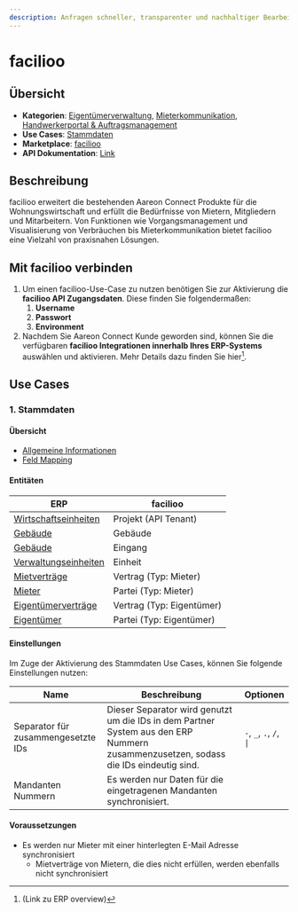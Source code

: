 ```yaml
---
description: Anfragen schneller, transparenter und nachhaltiger Bearbeiten
---
```


# facilioo

## Übersicht

* **Kategorien**: [Eigentümerverwaltung](../kategorien/eigentuemerverwaltung.md), [Mieterkommunikation](../kategorien/mieterkommunikation.md), [Handwerkerportal & Auftragsmanagement](../kategorien/handwerkerportal-and-auftragsmanagement.md)
* **Use Cases**: [Stammdaten](facilioo.md#stammdaten)
* **Marketplace**: [facilioo](facilioo.md)
* **API Dokumentation**: [Link](https://developers.facilioo.de/reference/pagination)

## Beschreibung

facilioo erweitert die bestehenden Aareon Connect Produkte für die Wohnungswirtschaft und erfüllt die Bedürfnisse von Mietern, Mitgliedern und Mitarbeitern. Von Funktionen wie Vorgangsmanagement und Visualisierung von Verbräuchen bis Mieterkommunikation bietet facilioo eine Vielzahl von praxisnahen Lösungen.

## Mit facilioo verbinden

1. Um einen facilioo-Use-Case zu nutzen benötigen Sie zur Aktivierung die **facilioo API Zugangsdaten**. Diese finden Sie folgendermaßen:
   1. **Username**
   2. **Passwort**
   3. **Environment**
2. Nachdem Sie Aareon Connect Kunde geworden sind, können Sie die verfügbaren **facilioo Integrationen innerhalb Ihres ERP-Systems** auswählen und aktivieren. Mehr Details dazu finden Sie hier[^1].

## Use Cases

### 1. Stammdaten

#### Übersicht

* [Allgemeine Informationen](../use-cases/stammdaten.md)
* [Feld Mapping](https://docs.google.com/spreadsheets/d/1b5iCRsnGxBGTXNzHzaNm0SlfRoIpbRofghzS-7HwbVc/edit#gid=1213044489\&fvid=23969279)

#### Entitäten

| ERP                                                            | facilioo                  |
| -------------------------------------------------------------- | ------------------------- |
| [Wirtschaftseinheiten](../entitaeten/wirtschaftseinheiten.md)  | Projekt (API Tenant)      |
| [Gebäude](../entitaeten/gebaeude.md)                           | Gebäude                   |
| [Gebäude](../entitaeten/gebaeude.md)                           | Eingang                   |
| [Verwaltungseinheiten](../kategorien/eigentuemerverwaltung.md) | Einheit                   |
| [Mietverträge](../entitaeten/mietvertraege.md)                 | Vertrag (Typ: Mieter)     |
| [Mieter](../entitaeten/mieter.md)                              | Partei (Typ: Mieter)      |
| [Eigentümerverträge](../entitaeten/eigentuemervertraege.md)    | Vertrag (Typ: Eigentümer) |
| [Eigentümer](../entitaeten/eigentuemer.md)                     | Partei (Typ: Eigentümer)  |

#### Einstellungen

Im Zuge der Aktivierung des Stammdaten Use Cases, können Sie folgende Einstellungen nutzen:

<table><thead><tr><th width="165">Name</th><th width="450.33333333333326">Beschreibung</th><th>Optionen</th></tr></thead><tbody><tr><td>Separator für zusammengesetzte IDs</td><td>Dieser Separator wird genutzt um die IDs in dem Partner System aus den ERP Nummern zusammenzusetzen, sodass die IDs eindeutig sind.</td><td><code>-</code>, <code>_</code>, <code>.</code>, <code>/</code>, <code>|</code></td></tr><tr><td>Mandanten Nummern</td><td>Es werden nur Daten für die eingetragenen Mandanten synchronisiert.</td><td></td></tr></tbody></table>

#### Voraussetzungen

* Es werden nur Mieter mit einer hinterlegten E-Mail Adresse synchronisiert
  * Mietverträge von Mietern, die dies nicht erfüllen, werden ebenfalls nicht synchronisiert

[^1]: (Link zu ERP overview)
